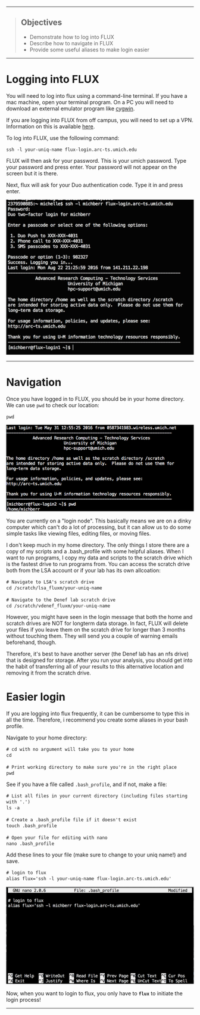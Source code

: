 ------------

> ## Objectives
>
> * Demonstrate how to log into FLUX
> * Describe how to navigate in FLUX
> * Provide some useful aliases to make login easier



------------


# Logging into FLUX
You will need to log into flux using a command-line terminal. If you have a mac machine, open your terminal program. On a PC you will need to download an external emulator program like [cygwin](https://www.cygwin.com/).

If you are logging into FLUX from off campus, you will need to set up a VPN.
Information on this is available [here](http://arc-ts.umich.edu/flux-user-guide/).


To log into FLUX, use the following command:   
```{r}
ssh -l your-uniq-name flux-login.arc-ts.umich.edu
```
FLUX will then ask for your password. This is your umich password. Type your password and press enter. Your password will not appear on the screen but it is there.

Next, flux will ask for your Duo authentication code. Type it in and press enter. 


![](../images/login.png)   
    

------------

# Navigation

Once you have logged in to FLUX, you should be in your home directory. We
can use `pwd` to check our location:

```{r}
pwd
```
    
![](../images/home.png)    
     

You are currently on a "login node". This basically means we are on a dinky computer
which can't do a lot of processing, but it can allow us to do some simple tasks like
viewing files, editing files, or moving files. 

I don't keep much in my home directory. The only things I store there are a copy of
my scripts and a .bash_profile with some helpful aliases. When I want to run programs, I copy my data
and scripts to the scratch drive which is the fastest drive to run programs from. You can
access the scratch drive both from the LSA account or if your lab has its own allcoation:

```{r}
# Navigate to LSA's scratch drive
cd /scratch/lsa_fluxm/your-uniq-name

# Navigate to the Denef lab scratch drive
cd /scratch/vdenef_fluxm/your-uniq-name
```

However, you might have seen in the login message that both the home and scratch
drives are NOT for longterm data storage. In fact, FLUX will delete your files if
you leave them on the scratch drive for longer than 3 months without touching them.
They will send you a couple of warning emails beforehand, though. 

Therefore, it's best
to have another server (the Denef lab has an nfs drive) that is designed for storage.
After you run your analysis, you should get into the habit of transferring all of
your results to this alternative location and removing it from the scratch drive.


# Easier login
If you are logging into flux frequently, it can be cumbersome to type this in all the time. Therefore, i recommend you create some aliases in your bash profile. 


Navigate to your home directory:      

```{r}
# cd with no argument will take you to your home
cd

# Print working directory to make sure you're in the right place
pwd
```
    
See if you have a file called `.bash_profile`, and if not, make a file:

```{r}
# List all files in your current directory (including files starting with '.')
ls -a

# Create a .bash_profile file if it doesn't exist
touch .bash_profile

# Open your file for editing with nano
nano .bash_profile
```

Add these lines to your file (make sure to change to your uniq name!) and save.        

```{r}
# login to flux
alias flux='ssh -l your-uniq-name flux-login.arc-ts.umich.edu'

```

![](../images/bash-profile.png)    
    

Now, when you want to login to flux, you only have to  **`flux`** to initiate the login process!      

       
------------
     
              

